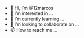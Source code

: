 - 👋 Hi, I’m @12marcos
- 👀 I’m interested in ...
- 🌱 I’m currently learning ...
- 💞️ I’m looking to collaborate on ...
- 📫 How to reach me ...

<!---
12marcos/12marcos is a ✨ special ✨ repository because its `README.md` (this file) appears on your GitHub profile.
You can click the Preview link to take a look at your changes.
--->
